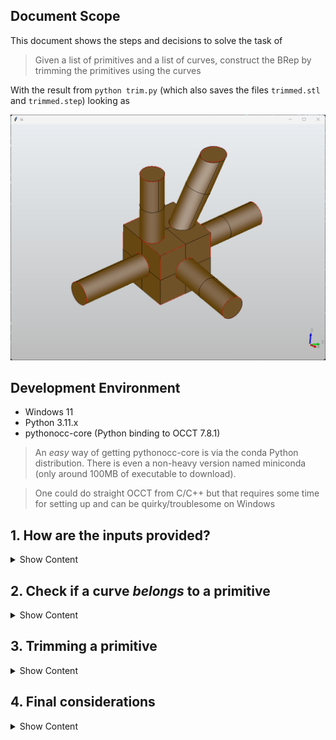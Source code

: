 ## Document Scope

This document shows the steps and decisions to solve the task of 

> Given a list of primitives and a list of curves, construct the BRep by trimming the primitives using the curves

With the result from `python trim.py` (which also saves the files `trimmed.stl` and `trimmed.step`) looking as

![](images/output.png)

## Development Environment

* Windows 11
* Python 3.11.x
* pythonocc-core (Python binding to OCCT 7.8.1)

> An *easy* way of getting pythonocc-core is via the conda Python distribution. There is even a non-heavy version named miniconda (only around 100MB of executable to download).

> One could do straight OCCT from C/C++ but that requires some time for setting up and can be quirky/troublesome on Windows

## 1. How are the inputs provided?
<details><summary>Show Content</summary>

The inputs (primitives and curves) are **two json files**, `surface_info.json` and `topo.json` respectively, which are described as the following

- For the `surface_info.json` each entry has 4 fields (`id`, `type`, `params`, and `err`). The relevant one is the `params` field since it provides the actual geometrical information about the shape of the primitive.
    
    For the purposes of the task the two possible primitives are a <u>plane</u> and a <u>cylinder</u>. For the plane the params field have a normal and a distance (with respect to the origin). For the cylinder the params are its axis, a point on the axis, and the radius.

    > Note that nothing tells us that a vector (either the normal of a plane or the axis of a cylinder) is normalized (length 1) so it is something to not forget down how a solution to the task is constructed

    The `err` field is worth noticing since it represents the tolerance of how each primitve was constructed. It is not the topic of this solution but each primitive comes from fitting a *surface* to a point cloud which an implementation can be seen [here](https://github.com/prs-eth/point2cad/blob/81e15bfa952aee62cf06cdf4b0897c552fe4fb3a/point2cad/fitting_one_surface.py#L4) and its theory is part of the field of 3D reconstruction/Computer Vision where for example the [RANSAC](https://en.wikipedia.org/wiki/Random_sample_consensus) is something to check if you want to understand more about it.

    What is important for the task is that `err` is a good example of *engineering trade-off* since dealing with floating-point precision makes discrepancies between math on paper and math on a computer.

- The `topo.json` contains 2 fields (`curves` and `corners`). The curves is the *relevant* one representing a curve via a list of points and a list of indices into the list of points.

    > Note that nothing tell us about the ordering of the indices for a curve, thus one cannot assume that the list of segments for a curve are one after another.

How about some visualization of these files? Since `pythonocc-core` provides creation of BRep surfaces as well as visualization capabilities one can do simply
```Python
# Show a shape (display_shape) as long is the type of TopoDS_Shape
# Cylinder -> BRepPrimAPI_MakeCylinder().Shape()
# Plane    -> BRepBuilderAPI_MakeFace().Face()
# Edge     -> BRepBuilderAPI_MakeEdge().Edge()
from OCC.Display.SimpleGui import init_display
display, start_display, _, _ = init_display()
display.DisplayShape(display_shape, update=False)
display.FitAll()
start_display()
```

> On Windows the OCCT visualizer opens a window that seems to be empty but as soon one does a click with the mouse the scene will appear, this seems to be a bug in their rendering so don't panic if you don't see anything when running the program

<details><summary>Show Primitives Samples</summary>
    <p align="center">
        <img src="images/sample_cylinder.png" width="45%" />
        <img src="images/sample_plane.png" width="45%" />
    </p>
</details>
<br>
<details><summary>Show Curves</summary>

![](images/curves.png)
</details>

<br>

> If one notices, the curves look no more than line segments and circles. This is important since reduces the complexity of the task (as oposed of having a generic curve betwen any intersection of generic primitives) to have just plane-plane and plane-cylinder types of intersections.

</details>

## 2. Check if a curve *belongs* to a primitive
<details><summary>Show Content</summary>

If one recalls geometry, for two vector $u$, $v$ one can have the equations

$\text{Adjacent Side Lengt}_{uv} = \hat{u}\cdot v$

$\text{Opposite Side Length}_{uv} = ||\hat{u}\times v||$

where $\hat{u} = \frac{u}{||u||}$ (i.e. a normalized vector), and $||\quad||$ is the norm operator (which can be for example in $R^3$, $||u|| = \sqrt{u_x^2 + u_y^2 + u_z^2}$).

> Note that this is why we mentioned is important to notice the input files do not provide normalized vectors, if we simply do the math blindly we will have errors in the algorithm

Thus, the problem to check if a curve is in a plane or in a cylinder transforms to

> For a given point $P$ in the curve, does such point satisfies

$\text{Distance from } P \text{ to plane } = \text{Adjacent Side Length}_{NP} = D\quad D\in(0, \infty)$

$\text{Radius from } P \text{ to cylinder axis } = \text{Opposite Side Length}_{d(P-P_0)} = r^2\quad r\in(0, \infty)$

Where $N$ is the normal of the plane, and $(d, P_0)$ the axis and a point in the axis, respectively, of the cylinder.

> One could ask, how to chose $P$ since we are having a list of points? Technically one can choose any of it, after all any should do satisfy the derived equations. In the provided solution we use the 1st index of the points on the curve, i.e. `curve.points[0]`

More relevant that *how to choose* the point $P$ is that how to know if the curve represents a circle or a line? In this case that is *simple* since the indices of a curve will repeat exactly twice (for all points) if it is a circle (or closed curve to be more generic), or will have two indices that appear only once (which will represent the extremes of that open curve)

In the provided solution this is given by this function
```Python
# For a given curve, if list start_end_points is empty
# it means the curve is closed. On the other hand, if
# it has values those will represent the indices (to curve.points)
# to the start and end of that open curve
def find_start_end_of_curve(curve : Curve):
    count = {}
    for line in curve.lines:
        count[line[0]] = count.get(line[0], 0) + 1
        count[line[1]] = count.get(line[1], 0) + 1
    start_end_points = []
    for index_count in count:
        if count[index_count] == 1:
            start_end_points.append(index_count)
    curve.start_end = start_end_points
```

</details>

## 3. Trimming a primitive
<details><summary>Show Content</summary>

Now we have the tools to make the task. So here are the steps for the algorithm to trim a primitive given a curve
1. Find start and end of a curve (i.e. check if it is an open or closed curve)
2. Find the primitives associated to the curve (i.e. check the math described in section 2)
3. Construct the BRep using the primitives (as well the math) associated from previous step

So what do we mean with step 3? OCCT as mentioned in section 1 provides functionality to construct BRep geometry via the following functions
```Python
BRepBuilderAPI_MakeFace()
BRepPrimAPI_MakeCylinder()
```

But there is a condition, those objects cannot be *endless* (extend forever), i.e. one has to provide arguments that will *clip* (or trim) its geometrical representation. One has to go into the documentation (and by that we mean use for example VSCode to analyze what are the possible arguments of such functions) to understand what can be provided as inputs. Let us put the complete signature of those functions that are being used in this solution
```Python
BRepBuilderAPI_MakeFace(TopoDS_Wire wire)
BRepPrimAPI_MakeCylinder(gp_Ax2 axis, float radius, float height)
```

So now we see that there is information that we are missing or we have to find in order for use to create such objects. 

### Finite Cylinder

First, what is `gp_Ax2`? It is no more an OCCT object that can constructed if a point `gp_Pnt` and a direction `gp_Dir` are provided. This is information we already have directly from reading the `surface_info.json` file, which in the math of section 2 we label as $P_0$ and $d$ respectively.

Second, the radius is also provided directly from the file read, so nothing more than just passing it.

The fun one is how to get the height. The information that we have is a point on the curve (which at this point we know is also in that specific cylinder primitive) $P$, a point in the axis $P0$, and the axis direction $d$. If you go back to section 2 you will notice that the height is no more than

$h = |\text{Adjacent Side Length}_{d(P-P_0)}| = |\hat{d}\cdot(P - P_0)|$

where $|\quad|$ is the absolute value operator.

<details><summary>Show Trimmed Cylinder (Curve 0)</summary>

![](images/trimmed_cylinder.png)
</details>

### Finite Plane

What is `TopoDS_Wire`? This is no more than a collection of edges (ordered) that will form a boundary (in mesh world we call this wireframe). So how do we find which edges? Do not mistake with the edges from the input file `topo.json`, those are certainly part of a plane but here want to construct the plane that contains such line segment.

What information we have? In this case we know is an open curve so we have the start and end of the line segment, let's call those $P_1$ and $P2$. We also have the normal $N$ of the plane that such line segment lives. So, how about if we get a quad with the following 4 points

$V_1 = o - \frac{w}{2}\hat{d_1} - \frac{h}{2}\hat{d_2}$

$V_2 = o - \frac{w}{2}\hat{d_1} + \frac{h}{2}\hat{d_2}$

$V_3 = o + \frac{w}{2}\hat{d_1} + \frac{h}{2}\hat{d_2}$

$V_4 = o + \frac{w}{2}\hat{d_1} - \frac{h}{2}\hat{d_2}$

for the following values

$o = \frac{P_1 + P_2}{2}, d_1 = P2 - P1, d_2 = d_1\times N, w = h = ||d_1||$

It is a little *verbose* such construction but one wins something with it, the plane will have the line segment as one of its axis so no matter the orientation of the normal plane. This is how the code of this looks in the solution
```Python
def make_plane_with_normal_and_tangent_OCCT(
    normal = [0.0, 0.0, 1.0], 
    origin = [0.0, 0.0, 0.0], 
    tangent = [1.0, 0.0, 0.0], 
    length = 1.0):
    e1 = convert_list_to_vec3_OCCT(tangent).Normalized()
    e2 = e1.Crossed(convert_list_to_vec3_OCCT(normal)).Normalized()
    d1 = multiply_vec3_OCCT_with_scalar(e1, length)
    d2 = multiply_vec3_OCCT_with_scalar(e2, length)
    o = convert_list_to_vec3_OCCT(origin)
    p1 = convert_vec3_OCCT_to_pnt_OCCT(o - d1 - d2)
    p2 = convert_vec3_OCCT_to_pnt_OCCT(o - d1 + d2)
    p3 = convert_vec3_OCCT_to_pnt_OCCT(o + d1 + d2)
    p4 = convert_vec3_OCCT_to_pnt_OCCT(o + d1 - d2)
    edge1 = BRepBuilderAPI_MakeEdge(p1, p2).Edge()
    edge2 = BRepBuilderAPI_MakeEdge(p2, p3).Edge()
    edge3 = BRepBuilderAPI_MakeEdge(p3, p4).Edge()
    edge4 = BRepBuilderAPI_MakeEdge(p4, p1).Edge()
    wire = BRepBuilderAPI_MakeWire(edge1, edge2, edge3, edge4).Wire()
    if LOG_TO_CONSOLE:
        print("\t\tCreating plane BRep with (normal and tangent)")
        print("\t\t\tp1 : ", make_pnt_OCCT_to_string(p1))
        print("\t\t\tp2 : ", make_pnt_OCCT_to_string(p2))
        print("\t\t\tp3 : ", make_pnt_OCCT_to_string(p3))
        print("\t\t\tp4 : ", make_pnt_OCCT_to_string(p4))
    return BRepBuilderAPI_MakeFace(wire).Face()
```
<details><summary>Show Trimmed Plane(s) (Curve 2)</summary>

![](images/trimmed_planes.png)

</details>

### Other Geometries

There are other geometries to consider when doing the trimming

> We got by default the caps of a cylinder but what if the plane that was cutting a cylinder were not aligned (the plane normal and the cylinder direction)? In this case this solution what it does is to find the caps at each ends of the *truncated* cylinder and do an operation called **loft** which joins both faces into a solid

> The line segments do intersect to form corners, which means we have to make a way of given a list of our finite planes (quads) that are in the same plane to find their common regions. The solution here uses the boolean operation `BRepAlgoAPI_Common` to find such common regions.

> There is even the situation that a curve has 3 primitives associated. This is odd but it turns out primitives 4 and 6 are *almost* the same, take a look at the following output from the input files

<p align="center">
  <img src="images/data_input.png" alt="Centered Image">
</p>

>Thus one can see that those values for radius and direction are almost the same. This is a topic of cleaning the input data but outside of the scope the task at hand. What the solution does is to compromise and just take one of the cylinders to make the trimming.


</details>

## 4. Final considerations
<details><summary>Show Content</summary>

Although the provided solution is quite *robust* by no means is neither generic or perfect. Thus, this section is a list of *improvements* that would make the provided code better

- Since the beginning we only considered two primitives, plane and cylinder. This can be extended to any other surface as long one is able to describe it via a an equation of the kind $f(x, y) = 0$.

- The curves for the intersections with a cylinder type were *purposely a circle* but those are not the only possibilities when dealing with cylinders. As the matter of fact, there is the simple extension of an ellipse (where the circle is the one case), when the cylinder axis and the plane normal are not parallel, which is a case partially covered by the solution. If you zoom in the cylinders that have a slanted face cut you will notice that such face and the curve do not match (as opposed to when the face is not slanted). Moreover, the intersection of two cylinders is a type of curve that is not present in the `topo.json` file since those curves are more complex.

- We never use the `corners` information. Initially these points look *useless* but the way of finding the intersections of all possible surfaces on a given plane (for our case 4 faces at a time) using its normal as a hash for a hash-table is not unique since planes without a given point int it (commonly its origin) are not unique. One solution is to extend the hash to use also a corner point which *should* make unique those values and thus we will not have to rely on *manually* select the indices that represent a line from the `curves` list.

</details>
